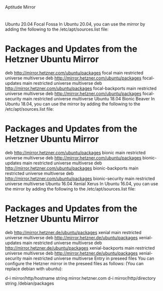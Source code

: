 Aptitude Mirror

#
Ubuntu 20.04 Focal Fossa
In Ubuntu 20.04, you can use the mirror by adding the following to the /etc/apt/sources.list file:

# Packages and Updates from the Hetzner Ubuntu Mirror
deb http://mirror.hetzner.com/ubuntu/packages focal           main restricted universe multiverse
deb http://mirror.hetzner.com/ubuntu/packages focal-updates   main restricted universe multiverse
deb http://mirror.hetzner.com/ubuntu/packages focal-backports main restricted universe multiverse
deb http://mirror.hetzner.com/ubuntu/packages focal-security  main restricted universe multiverse
Ubuntu 18.04 Bionic Beaver
In Ubuntu 18.04, you can use the mirror by adding the following to the /etc/apt/sources.list file:

# Packages and Updates from the Hetzner Ubuntu Mirror
deb http://mirror.hetzner.com/ubuntu/packages bionic           main restricted universe multiverse
deb http://mirror.hetzner.com/ubuntu/packages bionic-updates   main restricted universe multiverse
deb http://mirror.hetzner.com/ubuntu/packages bionic-backports main restricted universe multiverse
deb http://mirror.hetzner.com/ubuntu/packages bionic-security  main restricted universe multiverse
Ubuntu 16.04 Xenial Xerus
In Ubuntu 16.04, you can use the mirror by adding the following to the /etc/apt/sources.list file:

# Packages and Updates from the Hetzner Ubuntu Mirror
deb http://mirror.hetzner.de/ubuntu/packages xenial           main restricted universe multiverse
deb http://mirror.hetzner.de/ubuntu/packages xenial-updates   main restricted universe multiverse
deb http://mirror.hetzner.de/ubuntu/packages xenial-backports main restricted universe multiverse
deb http://mirror.hetzner.de/ubuntu/packages xenial-security  main restricted universe multiverse
Entry in preseed files
You can configure the Hetzner mirror in the preseed files as follows: (You can replace debian with ubuntu):

d-i mirror/http/hostname string mirror.hetzner.com
d-i mirror/http/directory string /debian/packages

